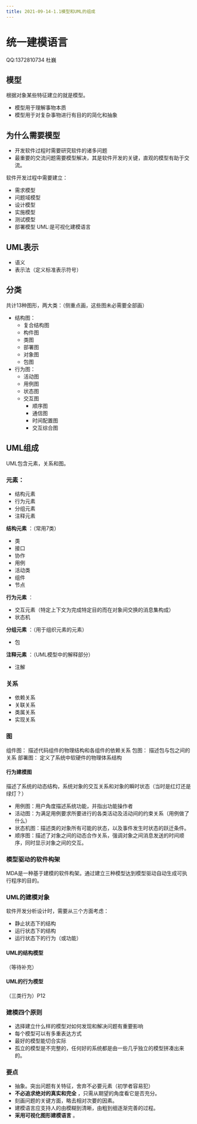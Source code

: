 ```yaml
---
title: 2021-09-14-1.1模型和UML的组成
---
```


# 统一建模语言

QQ:1372810734 杜巍
## 模型
根据对象某些特征建立的就是模型。
* 模型用于理解事物本质
* 模型用于对复杂事物进行有目的的简化和抽象
## 为什么需要模型
* 开发软件过程时需要研究软件的诸多问题
* 最重要的交流问题需要模型解决，其是软件开发的关键，直观的模型有助于交流。

软件开发过程中需要建立：
- 需求模型
- 问题域模型
- 设计模型
- 实施模型
- 测试模型
- 部署模型
UML:是可视化建模语言
## UML表示
* 语义
* 表示法（定义标准表示符号）
## 分类
共计13种图形，两大类：（侧重点画，这些图未必需要全部画）
- 结构图：
    * 复合结构图
    * 构件图
    * 类图
    * 部署图
    * 对象图
    * 包图
- 行为图：
    * 活动图
    * 用例图
    * 状态图
    * 交互图
        * 顺序图
        * 通信图
        * 时间配置图
        * 交互综合图
## UML组成
UML包含元素，关系和图。
### 元素：
* 结构元素
* 行为元素
* 分组元素
* 注释元素

**结构元素** ：（常用7类）
* 类
* 接口
* 协作
* 用例
* 活动类
* 组件
* 节点

**行为元素** ：
* 交互元素（特定上下文为完成特定目的而在对象间交换的消息集构成）
* 状态机

**分组元素** ：（用于组织元素的元素）
* 包

**注释元素** ：（UML模型中的解释部分）
* 注解
### 关系
* 依赖关系
* 关联关系
* 类属关系
* 实现关系
### 图
组件图：
描述代码组件的物理结构和各组件的依赖关系
包图：
描述包与包之间的关系
部署图：
定义了系统中软硬件的物理体系结构
#### 行为建模图
描述了系统的动态结构，系统对象的交互关系和对象的瞬时状态（当时是红灯还是绿灯？）
* 用例图：用户角度描述系统功能，并指出功能操作者
* 活动图：为满足用例要求所要进行的各类活动及活动间的约束关系（用例做了什么）
* 状态机图：描述类的对象所有可能的状态，以及事件发生时状态的跃迁条件。
* 顺序图：描述了对象之间的动态合作关系，强调对象之间消息发送的时间顺序，同时显示对象之间的交互。
### 模型驱动的软件构架
MDA是一种基于建模的软件构架。通过建立三种模型达到模型驱动自动生成可执行程序的目的。
### UML的建模对象
软件开发分析设计时，需要从三个方面考虑：
* 静止状态下的结构
* 运行状态下的结构
* 运行状态下的行为（或功能）

#### UML的结构模型

（等待补充）

#### UML的行为模型

（三类行为）P12

### 建模四个原则

- 选择建立什么样的模型对如何发现和解决问题有重要影响
- 每个模型可以有多重表达方式
- 最好的模型能切合实际
- 孤立的模型是不完整的，任何好的系统都是由一些几乎独立的模型拼凑出来的。

### 要点

- 抽象。突出问题有关特征，舍弃不必要元素（初学者容易犯）
- **不必追求绝对的真实和完全** ，只需从期望的角度看它是否充分。
- 刻画问题的关键方面，略去相对次要的因素。
- 建模语言应支持人的由模糊到清晰，由粗到细逐渐完善的过程。
- __采用可视化图形建模语言__ 。

